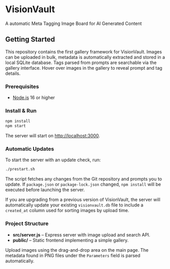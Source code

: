 # VisionVault
A automatic Meta Tagging Image Board for AI Generated Content

## Getting Started
This repository contains the first gallery framework for VisionVault. Images can be uploaded in bulk, metadata is automatically extracted and stored in a local SQLite database. Tags parsed from prompts are searchable via the gallery interface. Hover over images in the gallery to reveal prompt and tag details.

### Prerequisites
- [Node.js](https://nodejs.org/) 16 or higher

### Install & Run
```bash
npm install
npm start
```
The server will start on [http://localhost:3000](http://localhost:3000).

### Automatic Updates
To start the server with an update check, run:

```bash
./prestart.sh
```
The script fetches any changes from the Git repository and prompts you to update.
If `package.json` or `package-lock.json` changed, `npm install` will be executed
before launching the server.

If you are upgrading from a previous version of VisionVault, the server will
automatically update your existing `visionvault.db` file to include a
`created_at` column used for sorting images by upload time.

### Project Structure
- **src/server.js** – Express server with image upload and search API.
- **public/** – Static frontend implementing a simple gallery.

Upload images using the drag-and-drop area on the main page. The metadata found in PNG files under the `Parameters` field is parsed automatically.
